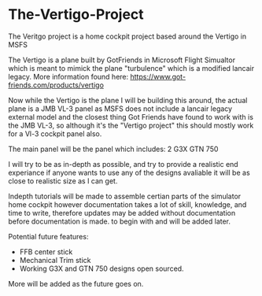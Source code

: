 # The-Vertigo-Project
The Veritgo project is a home cockpit project based around the Vertigo in MSFS

The Vertigo is a plane built by GotFriends in Microsoft Flight Simualtor which is meant to mimick the plane "turbulence" which is a modified lancair legacy.
More information found here:
https://www.got-friends.com/products/vertigo

Now while the Vertigo is the plane I will be building this around, the actual plane is a JMB VL-3 panel as MSFS does not include a lancair legacy external model and the closest thing Got Friends have found to work with is the JMB VL-3, so although it's the "Vertigo project" this should mostly work for a Vl-3 cockpit panel also.

The main panel will be the panel which includes:
2 G3X
GTN 750

I will try to be as in-depth as possible, and try to provide a realistic end experiance if anyone wants to use any of the designs avaliable it will be as close to realistic size as I can get.

Indepth tutorials will be made to assemble certian parts of the simulator home cockpit however documentation takes a lot of skill, knowledge, and time to write, therefore updates may be added without documentation before documentation is made.
to begin with and will be added later.


Potential future features:

- FFB center stick
- Mechanical Trim stick
- Working G3X and GTN 750 designs open sourced.

More will be added as the future goes on.
